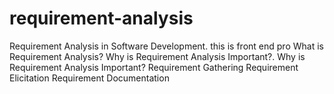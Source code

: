 # requirement-analysis
Requirement Analysis in Software Development.
this is front end pro 
What is Requirement Analysis?
Why is Requirement Analysis Important?.
Why is Requirement Analysis Important?
Requirement Gathering
Requirement Elicitation
Requirement Documentation
